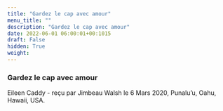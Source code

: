 ```yaml
---
title: "Gardez le cap avec amour"
menu_title: ""
description: "Gardez le cap avec amour"
date: 2022-06-01 06:00:01+00:1015
draft: False
hidden: True
weight:
---
```

### Gardez le cap avec amour

Eileen Caddy - reçu par Jimbeau Walsh le 6 Mars 2020, Punalu’u, Oahu, Hawaii, USA.



